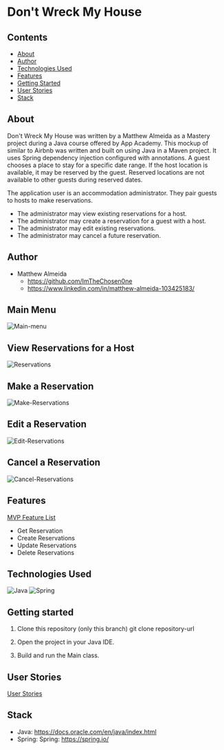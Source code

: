 

# Don't Wreck My House

## Contents
- [About](#about)
- [Author](#author)
- [Technologies Used](#technologies-used)
- [Features](#features)
- [Getting Started](#getting-started)
- [User Stories](#user-stories)
- [Stack](#stack)

## About
Don't Wreck My House was written by a Matthew Almeida as a Mastery project during a Java course offered by App Academy. This mockup of similar to Airbnb was written and built on using Java in a Maven project. It uses Spring dependency injection configured with annotations.
A guest chooses a place to stay for a specific date range. If the host location is available, it may be reserved by the guest. Reserved locations are not available to other guests during reserved dates.

The application user is an accommodation administrator. They pair guests to hosts to make reservations.
   * The administrator may view existing reservations for a host.
   * The administrator may create a reservation for a guest with a host.
   * The administrator may edit existing reservations.
   * The administrator may cancel a future reservation.

## Author
* Matthew Almeida
    * https://github.com/ImTheChosen0ne
    * https://www.linkedin.com/in/matthew-almeida-103425183/

## Main Menu
![Main-menu](https://github.com/ImTheChosen0ne/gifs/blob/main/ezgif.com-video-to-gif(15).gif)

## View Reservations for a Host
![Reservations](https://github.com/ImTheChosen0ne/gifs/blob/main/ezgif.com-video-to-gif(16).gif)

## Make a Reservation
![Make-Reservations](https://github.com/ImTheChosen0ne/gifs/blob/main/ezgif.com-video-to-gif(17).gif)

## Edit a Reservation
![Edit-Reservations](https://github.com/ImTheChosen0ne/gifs/blob/main/ezgif.com-video-to-gif(18).gif)

## Cancel a Reservation
![Cancel-Reservations](https://github.com/ImTheChosen0ne/gifs/blob/main/ezgif.com-video-to-gif(19).gif)

## Features
[MVP Feature List](https://github.com/ImTheChosen0ne/Dont-Wreck-My-House/wiki/Features)

* Get Reservation
* Create Reservations
* Update Reservations
* Delete Reservations

## Technologies Used
![Java](https://img.shields.io/badge/java-%23ED8B00.svg?style=for-the-badge&logo=openjdk&logoColor=white)
![Spring](https://img.shields.io/badge/spring-%236DB33F.svg?style=for-the-badge&logo=spring&logoColor=white)

## Getting started
1. Clone this repository (only this branch)
      git clone repository-url

2. Open the project in your Java IDE.

3. Build and run the Main class.

## User Stories
[User Stories](https://github.com/ImTheChosen0ne/Dont-Wreck-My-House/wiki/User-Stories)

## Stack
* Java: https://docs.oracle.com/en/java/index.html
* Spring: Spring: https://spring.io/

[//]: # (* Java: https://docs.oracle.com/en/java/index.html)

[//]: # (* Spring: https://spring.io/)

